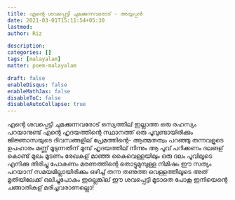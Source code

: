 ```yaml
---
title: എന്റെ ശവപ്പെട്ടി ചുമക്കുന്നവരോട് - അയ്യ‌പ്പ‌ന്‍
date: 2021-03-01T15:11:54+05:30
lastmod:
author: Riz

description:
categories: []
tags: [malayalam]
matter: poem-malayalam

draft: false
enableDisqus: false
enableMathJax: false
disableToC: false
disableAutoCollapse: true
---
```


എന്റെ ശവപ്പെട്ടി ചുമക്കുന്നവരോട്
ഒസ്യത്തില് ഇല്ലാത്ത ഒരു രഹസ്യം പറയാനുണ്ട്
എന്റെ ഹൃദയത്തിന്റെ സ്ഥാനത്ത് ഒരു പൂവുണ്ടായിരിക്കും
ജിജ്ഞാസയുടെ ദിവസങ്ങളില് പ്രേമത്തിന്റെ-
ആത്മതത്വം പറഞ്ഞു തന്നവളുടെ ഉപഹാരം
മണ്ണ് മൂടുന്നതിന് മുമ്പ്
ഹൃദയത്തില് നിന്നും ആ പൂവ് പറിക്കണം
ദലങള് കൊണ്ട് മുഖം മൂടണം
രേഖകള് മാഞ്ഞ കൈവെള്ളയിലും ഒരു ദലം
പൂവിലൂടെ എനിക്കു തിരിച്ചു പോകണം
മരണത്തിന്റെ തൊട്ടുമുമ്പുള്ള നിമിഷം
ഈ സത്യം പറയാന് സമയമില്ലായിരിക്കും
ഒഴിച്ച് തന്ന തണുത്ത വെള്ളത്തീലൂടെ
അത് മൃതിയിലേക്ക് ഒലിച്ചുപോകും
ഇല്ലെങ്കില് ഈ ശവപ്പെട്ടി മൂടാതെ പോകൂ
ഇനിയെന്റെ ചങ്ങാതികള് മരിച്ചവരാണല്ലൊ!
